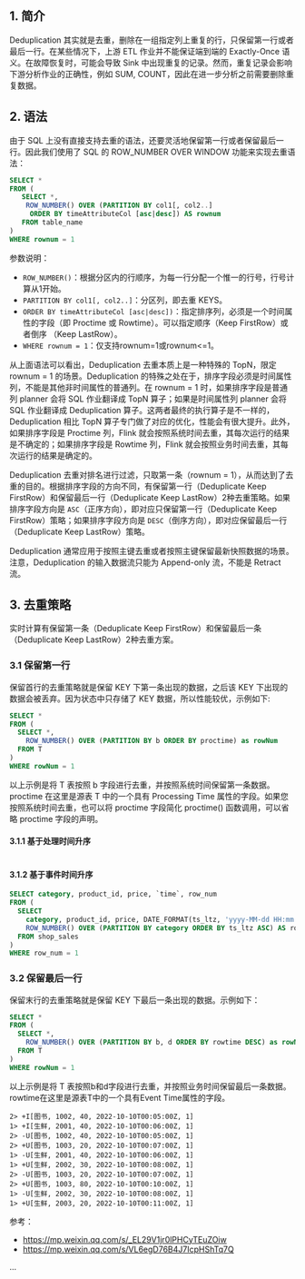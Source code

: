 ## 1. 简介

Deduplication 其实就是去重，删除在一组指定列上重复的行，只保留第一行或者最后一行。在某些情况下，上游 ETL 作业并不能保证端到端的 Exactly-Once 语义。在故障恢复时，可能会导致 Sink 中出现重复的记录。然而，重复记录会影响下游分析作业的正确性，例如 SUM, COUNT，因此在进一步分析之前需要删除重复数据。

## 2. 语法

由于 SQL 上没有直接支持去重的语法，还要灵活地保留第一行或者保留最后一行。因此我们使用了 SQL 的 ROW_NUMBER OVER WINDOW 功能来实现去重语法：
```sql
SELECT *
FROM (
   SELECT *,
    ROW_NUMBER() OVER (PARTITION BY col1[, col2..]
     ORDER BY timeAttributeCol [asc|desc]) AS rownum
   FROM table_name
)
WHERE rownum = 1
```
参数说明：
- `ROW_NUMBER()`：根据分区内的行顺序，为每一行分配一个惟一的行号，行号计算从1开始。
- `PARTITION BY col1[, col2..]`：分区列，即去重 KEYS。
- `ORDER BY timeAttributeCol [asc|desc])`：指定排序列，必须是一个时间属性的字段（即 Proctime 或 Rowtime）。可以指定顺序（Keep FirstRow）或者倒序 （Keep LastRow）。
- `WHERE rownum = 1`：仅支持rownum=1或rownum<=1。

从上面语法可以看出，Deduplication 去重本质上是一种特殊的 TopN，限定 rownum = 1 的场景。Deduplication 的特殊之处在于，排序字段必须是时间属性列，不能是其他非时间属性的普通列。在 rownum = 1 时，如果排序字段是普通列 planner 会将 SQL 作业翻译成 TopN 算子；如果是时间属性列 planner 会将 SQL 作业翻译成 Deduplication 算子。这两者最终的执行算子是不一样的，Deduplication 相比 TopN 算子专门做了对应的优化，性能会有很大提升。此外，如果排序字段是 Proctime 列，Flink 就会按照系统时间去重，其每次运行的结果是不确定的；如果排序字段是 Rowtime 列，Flink 就会按照业务时间去重，其每次运行的结果是确定的。

Deduplication 去重对排名进行过滤，只取第一条（rownum = 1），从而达到了去重的目的。根据排序字段的方向不同，有保留第一行（Deduplicate Keep FirstRow）和保留最后一行（Deduplicate Keep LastRow）2种去重策略。如果排序字段方向是 `ASC`（正序方向），即对应只保留第一行（Deduplicate Keep FirstRow）策略；如果排序字段方向是 `DESC`（倒序方向），即对应保留最后一行（Deduplicate Keep LastRow）策略。

Deduplication 通常应用于按照主键去重或者按照主键保留最新快照数据的场景。注意，Deduplication 的输入数据流只能为 Append-only 流，不能是 Retract 流。

## 3. 去重策略

实时计算有保留第一条（Deduplicate Keep FirstRow）和保留最后一条（Deduplicate Keep LastRow）2种去重方案。

### 3.1 保留第一行

保留首行的去重策略就是保留 KEY 下第一条出现的数据，之后该 KEY 下出现的数据会被丢弃。因为状态中只存储了 KEY 数据，所以性能较优，示例如下:
```sql
SELECT *
FROM (
  SELECT *,
    ROW_NUMBER() OVER (PARTITION BY b ORDER BY proctime) as rowNum
  FROM T
)
WHERE rowNum = 1
```
以上示例是将 T 表按照 b 字段进行去重，并按照系统时间保留第一条数据。proctime 在这里是源表 T 中的一个具有 Processing Time 属性的字段。如果您按照系统时间去重，也可以将 proctime 字段简化 proctime() 函数调用，可以省略 proctime 字段的声明。


#### 3.1.1 基于处理时间升序

```sql

```

#### 3.1.2 基于事件时间升序

```sql
SELECT category, product_id, price, `time`, row_num
FROM (
  SELECT
    category, product_id, price, DATE_FORMAT(ts_ltz, 'yyyy-MM-dd HH:mm:ss') AS `time`,
    ROW_NUMBER() OVER (PARTITION BY category ORDER BY ts_ltz ASC) AS row_num
  FROM shop_sales
)
WHERE row_num = 1
```



### 3.2 保留最后一行

保留末行的去重策略就是保留 KEY 下最后一条出现的数据。示例如下：
```sql
SELECT *
FROM (
  SELECT *,
    ROW_NUMBER() OVER (PARTITION BY b, d ORDER BY rowtime DESC) as rowNum
  FROM T
)
WHERE rowNum = 1
```
以上示例是将 T 表按照b和d字段进行去重，并按照业务时间保留最后一条数据。rowtime在这里是源表T中的一个具有Event Time属性的字段。

```
2> +I[图书, 1002, 40, 2022-10-10T00:05:00Z, 1]
1> +I[生鲜, 2001, 40, 2022-10-10T00:06:00Z, 1]
2> -U[图书, 1002, 40, 2022-10-10T00:05:00Z, 1]
2> +U[图书, 1003, 20, 2022-10-10T00:07:00Z, 1]
1> -U[生鲜, 2001, 40, 2022-10-10T00:06:00Z, 1]
1> +U[生鲜, 2002, 30, 2022-10-10T00:08:00Z, 1]
2> -U[图书, 1003, 20, 2022-10-10T00:07:00Z, 1]
2> +U[图书, 1003, 80, 2022-10-10T00:10:00Z, 1]
1> -U[生鲜, 2002, 30, 2022-10-10T00:08:00Z, 1]
1> +U[生鲜, 2003, 20, 2022-10-10T00:11:00Z, 1]
```






参考：
- https://mp.weixin.qq.com/s/_EL29V1jr0lPHCyTEuZOiw
- https://mp.weixin.qq.com/s/VL6egD76B4J7IcpHShTq7Q



...
